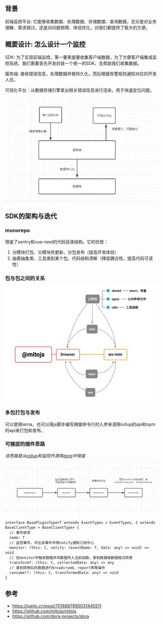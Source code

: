 ## 背景

前端监控平台: 它能够收集数据、处理数据、存储数据、查询数据，无论是对业务理解、需求探讨，还是对问题排障、体验优化，对我们都提供了极大的方便。

## 概要设计: 怎么设计一个监控

SDK: 为了实现前端监控，第一要素是要收集客户端数据，为了方便客户端集成监控系统、我们需要首先开发封装一个统一的SDK、去帮助我们收集数据。

服务端: 接收错误信息，处理数据并做持久化，而后根据告警规则通知对应的开发人员。

可视化平台：从数据存储引擎拿出相关错误信息进行渲染，用于快速定位问题。

![监控平台的组成](images/011.png)

## SDK的架构与迭代

### monorepo

借鉴了sentry和vue-next的代码目录结构，它的优势：

1. 分模块打包、分模块热更新、分包发布（提高开发体验）
2. 抽离抽象类、工具类到某个包，代码结构清晰（降低耦合性，提高代码可读性）

### 包与包之间的关系

![sdk包](images/013.png)

### 多包打包与发布

可以使用lerna，也可以用js脚步编写根据命令行的入参来调用rollup的api和npm的api来打包和发布。

### 可插拔的插件思路

*该思路是从[rollup](https://rollupjs.org/guide/en/#plugins-overview)和监控开源库[dora](https://github.com/dora-projects/dora)中借鉴*

![插件](images/014.png)

```
interface BasePluginType<T extends EventTypes = EventTypes, C extends BaseClientType = BaseClientType> {
  // 事件枚举
  name: T
  // 监控事件，并在该事件中用notify通知订阅中心
  monitor: (this: C, notify: (eventName: T, data: any) => void) => void
  // 在monitor中触发数据并将数据传入当前函数，拿到数据做数据格式转换
  transform?: (this: C, collectedData: any) => any
  // 拿到转换后的数据进行breadcrumb、report等等操作
  consumer?: (this: C, transformedData: any) => void
}
```

## 参考

- https://juejin.cn/post/7016897995031445511
- https://github.com/mitojs/mitojs
- https://github.com/dora-projects/dora